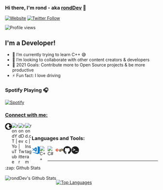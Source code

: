 ### Hi there, I'm rond - aka [rondDev][website] 👋

[![Website](https://img.shields.io/website?label=rond.cc&style=for-the-badge&url=https%3A%2F%2Frond.cc)](https://rond.cc)
[![Twitter Follow](https://img.shields.io/twitter/follow/rondDev?color=1DA1F2&logo=twitter&style=for-the-badge)](https://twitter.com/intent/follow?original_referer=https%3A%2F%2Fgithub.com%rondDev&screen_name=rondDev)

![Profile views](https://gpvc.arturio.dev/rondDev)

## I'm a Developer!

- 🌱 I’m currently trying to learn C++ 😅
- 👯 I’m looking to collaborate with other content creators & developers
- 🥅 2021 Goals: Contribute more to Open Source projects & be more productive
- ⚡ Fun fact: I love driving

### Spotify Playing 🎧
[![Spotify](https://spotify-snowy.vercel.app/api/spotify)](https://open.spotify.com/user/1145054842)

### [Connect with me:][brave]

[<img align="left" alt="rond.cc" width="22px" src="https://raw.githubusercontent.com/iconic/open-iconic/master/svg/globe.svg" />][website]
[<img align="left" alt="rondYT | YouTube" width="22px" src="https://cdn.jsdelivr.net/npm/simple-icons@v3/icons/youtube.svg" />][youtube]
[<img align="left" alt="rondDev | Twitter" width="22px" src="https://cdn.jsdelivr.net/npm/simple-icons@v3/icons/twitter.svg" />][twitter]
[<img align="left" alt="rond.cc | Instagram" width="22px" src="https://cdn.jsdelivr.net/npm/simple-icons@v3/icons/instagram.svg" />][instagram]

<br />

### Languages and Tools:

<img align="left" alt="Visual Studio Code" width="26px" src="https://raw.githubusercontent.com/github/explore/80688e429a7d4ef2fca1e82350fe8e3517d3494d/topics/visual-studio-code/visual-studio-code.png" />
<img align="left" alt="C++" width="26px" src="https://upload.wikimedia.org/wikipedia/commons/thumb/1/18/ISO_C%2B%2B_Logo.svg/306px-ISO_C%2B%2B_Logo.svg.png" />
<img align="left" alt="C#" width="26px" src="https://camo.githubusercontent.com/8d56e87edf99e89bfc457cd62462e0b7aae19e6b197b1df5c542d474d8d76f81/68747470733a2f2f646576656c6f7065722e6665646f726170726f6a6563742e6f72672f7374617469632f6c6f676f2f6373686172702e706e67" />
<img align="left" alt="Git" width="26px" src="https://raw.githubusercontent.com/github/explore/80688e429a7d4ef2fca1e82350fe8e3517d3494d/topics/git/git.png" />
<img align="left" alt="GitHub" width="26px" src="https://raw.githubusercontent.com/github/explore/78df643247d429f6cc873026c0622819ad797942/topics/github/github.png" />
<img align="left" alt="Terminal" width="26px" src="https://raw.githubusercontent.com/github/explore/80688e429a7d4ef2fca1e82350fe8e3517d3494d/topics/terminal/terminal.png" />

<br />
<br />

---

  <summary>:zap: Github Stats</summary>
<br />
  <img align="left" alt="rondDev's Github Stats" src="https://github-readme-stats.vercel.app/api?username=rondDev&show_icons=true&hide_border=true&theme=radical" />


[![Top Languages](https://github-readme-stats.vercel.app/api/top-langs/?username=rondDev&theme=radical&hide_border=true)](https://github.com/rondDev/)

[website]: https://rond.cc
[twitter]: https://twitter.com/rondDev
[youtube]: https://youtube.com/rondYT
[instagram]: https://instagram.com/rond.cc
[brave]: https://brave.com/mtw104
